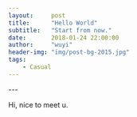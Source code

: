 ```yaml
---
layout:     post
title:      "Hello World"
subtitle:   "Start from now."
date:       2018-01-24 22:00:00
author:     "wuyi"
header-img: "img/post-bg-2015.jpg"
tags:
    - Casual
---
```


<p id = "build"></p>
---

Hi, nice to meet u.
